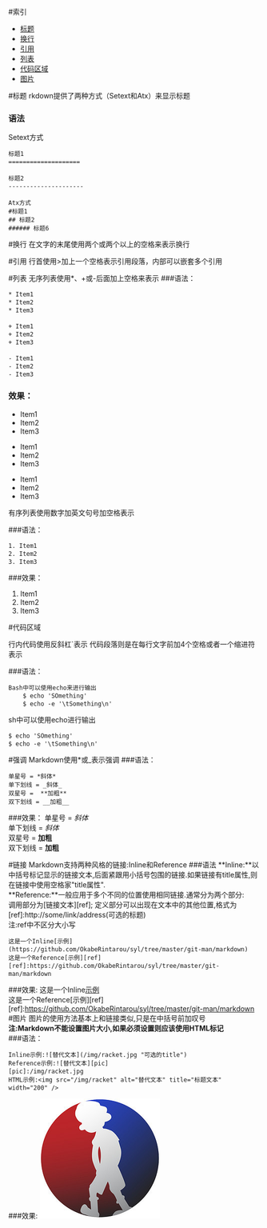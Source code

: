 #索引
* [标题](#标题)
* [换行](#换行)
* [引用](#引用)
* [列表](#列表)
* [代码区域](#代码区域)
* [图片](#图片)

#标题
rkdown提供了两种方式（Setext和Atx）来显示标题

### 语法

Setext方式

```
标题1
====================

标题2
---------------------

Atx方式
#标题1
## 标题2
###### 标题6
```

#换行
在文字的末尾使用两个或两个以上的空格来表示换行

#引用
行首使用>加上一个空格表示引用段落，内部可以嵌套多个引用


#列表
无序列表使用*、+或-后面加上空格来表示
###语法：
```
* Item1
* Item2
* Item3

+ Item1
+ Item2
+ Item3

- Item1
- Item2
- Item3

```

### 效果：

* Item1
* Item2
* Item3

+ Item1
+ Item2
+ Item3

- Item1
- Item2
- Item3


有序列表使用数字加英文句号加空格表示

###语法：
```
1. Item1
2. Item2
3. Item3

```

###效果：
1. Item1
2. Item2
3. Item3


#代码区域

行内代码使用反斜杠`表示
代码段落则是在每行文字前加4个空格或者一个缩进符表示

###语法：
```
Bash中可以使用echo来进行输出
    $ echo 'SOmething'
    $ echo -e '\tSomething\n'
```
sh中可以使用echo进行输出   

    $ echo 'SOmething'       
    $ echo -e '\tSomething\n' 

#强调
Markdown使用\*或\_表示强调
###语法：
```
单星号 = *斜体*
单下划线 = _斜体_
双星号 =  **加粗**
双下划线 = __加粗__
```
###效果：
单星号 = *斜体*  
单下划线 = _斜体_  
双星号 = **加粗**  
双下划线 = __加粗__  

#链接
Markdown支持两种风格的链接:Inline和Reference
###语法
**Inline:**以中括号标记显示的链接文本,后面紧跟用小括号包围的链接.如果链接有title属性,则在链接中使用空格家"title属性".  
**Reference:**一般应用于多个不同的位置使用相同链接.通常分为两个部分:  
调用部分为[链接文本][ref];
定义部分可以出现在文本中的其他位置,格式为[ref]:http://some/link/address(可选的标题)  
注:ref中不区分大小写
```
这是一个Inline[示例](https://github.com/OkabeRintarou/syl/tree/master/git-man/markdown)
这是一个Reference[示例][ref]
[ref]:https://github.com/OkabeRintarou/syl/tree/master/git-man/markdown
```
###效果:
这是一个Inline[示例](https://github.com/OkabeRintarou/syl/tree/master/git-man/markdown)              
这是一个Reference[示例][ref]
[ref]:https://github.com/OkabeRintarou/syl/tree/master/git-man/markdown
#图片
图片的使用方法基本上和链接类似,只是在中括号前加叹号     
**注:Markdown不能设置图片大小,如果必须设置则应该使用HTML标记<img>**   
###语法：
```
Inline示例:![替代文本](/img/racket.jpg "可选的title")
Reference示例:![替代文本][pic]
[pic]:/img/racket.jpg
HTML示例:<img src="/img/racket" alt="替代文本" title="标题文本" width="200" />
```
###效果:
![](img/racket.jpg "可选的title")
